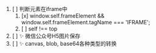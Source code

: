 1. [ ] 判断元素在iframe中
   1. [x] window.self.frameElement && window.self.frameElement.tagName === 'IFRAME';
   2. [ ] self !== top
2. [ ] ✨ 微信公众号H5图片保存
3. [ ] ✨ canvas, blob, base64各种类型的转换